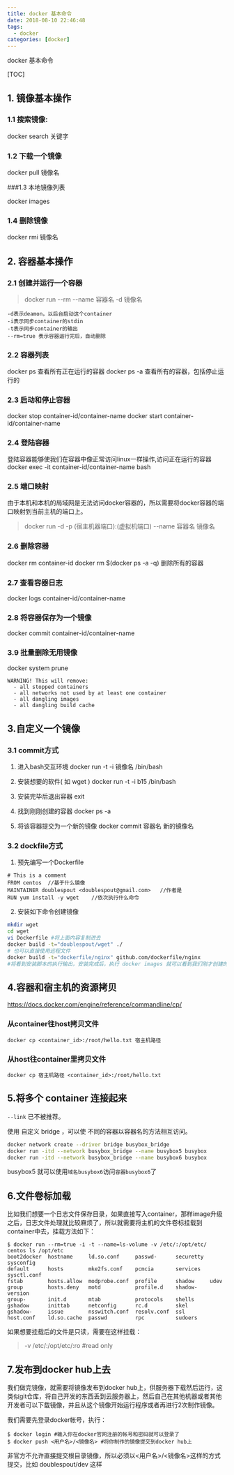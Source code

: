 ```yaml
---
title: docker 基本命令
date: 2018-08-10 22:46:48
tags: 
  - docker
categories: [docker]
---
```


docker 基本命令

<!--more-->

[TOC]

## 1. 镜像基本操作

### 1.1 搜索镜像:  

docker search 关键字

### 1.2 下载一个镜像

docker pull 镜像名

###1.3 本地镜像列表

docker images

### 1.4 删除镜像

docker rmi 镜像名

## 2. 容器基本操作
### 2.1 创建并运行一个容器
> docker run --rm --name 容器名 -d 镜像名

	-d表示deamon，以后台启动这个container
	-i表示同步container的stdin
	-t表示同步container的输出
	--rm=true 表示容器运行完后，自动删除

### 2.2 容器列表
docker ps 查看所有正在运行的容器
docker ps -a 查看所有的容器，包括停止运行的

### 2.3 启动和停止容器
docker stop  container-id/container-name
docker start  container-id/container-name

### 2.4 登陆容器
登陆容器能够使我们在容器中像正常访问linux一样操作,访问正在运行的容器
docker exec -it  container-id/container-name bash

### 2.5 端口映射
由于本机和本机的局域网是无法访问docker容器的，所以需要将docker容器的端口映射到当前主机的端口上。
> docker run -d -p (宿主机器端口):(虚拟机端口) --name 容器名 镜像名

### 2.6 删除容器
docker rm  container-id
docker rm $(docker ps -a -q) 删除所有的容器

### 2.7 查看容器日志
docker logs  container-id/container-name

### 2.8 将容器保存为一个镜像
docker commit  container-id/container-name

### 3.9 批量删除无用镜像

docker system prune

```text
WARNING! This will remove:
  - all stopped containers
  - all networks not used by at least one container
  - all dangling images
  - all dangling build cache
```
## 3.自定义一个镜像
### 3.1 commit方式
1. 进入bash交互环境
  docker run -t -i 镜像名 /bin/bash
2. 安装想要的软件( 如 wget )
  docker run -t -i b15 /bin/bash

3. 安装完毕后退出容器
  exit
4. 找到刚刚创建的容器
  docker ps -a
5. 将该容器提交为一个新的镜像
  docker commit 容器名  新的镜像名

### 3.2 dockfile方式
1. 预先编写一个Dockerfile
```
# This is a comment
FROM centos  //基于什么镜像
MAINTAINER doublespout <doublespout@gmail.com>   //作者是
RUN yum install -y wget    //依次执行什么命令
```
2. 安装如下命令创建镜像

```bash
mkdir wget
cd wget
vi Dockerfile #将上面内容复制进去
docker build -t="doublespout/wget" ./
# 也可以直接使用远程文件
docker build -t="dockerfile/nginx" github.com/dockerfile/nginx
#将看到安装脚本的执行输出，安装完成后，执行 docker images 就可以看到我们刚才创建的镜像了
```

## 4.容器和宿主机的资源拷贝

https://docs.docker.com/engine/reference/commandline/cp/

### 从container往host拷贝文件

```Sh
docker cp <container_id>:/root/hello.txt 宿主机路径
```

### 从host往container里拷贝文件
```Sh
docker cp 宿主机路径 <container_id>:/root/hello.txt 
```

## 5.将多个 container 连接起来
`--link` 已不被推荐。

使用 自定义 bridge ，可以使 不同的容器以容器名的方法相互访问。

```bash
docker network create --driver bridge busybox_bridge
docker run -itd --network busybox_bridge --name busybox5 busybox
docker run -itd --network busybox_bridge --name busybox6 busybox
```

busybox5 就可以使用`域名busybox6`访问`容器busybox6`了


## 6.文件卷标加载
比如我们想要一个日志文件保存目录，如果直接写入container，那样image升级之后，日志文件处理就比较麻烦了，所以就需要将主机的文件卷标挂载到container中去，挂载方法如下：
```
$ docker run --rm=true -i -t --name=ls-volume -v /etc/:/opt/etc/ centos ls /opt/etc
boot2docker  hostname     ld.so.conf     passwd-      securetty  sysconfig
default      hosts        mke2fs.conf    pcmcia       services   sysctl.conf
fstab        hosts.allow  modprobe.conf  profile      shadow     udev
group        hosts.deny   motd           profile.d    shadow-    version
group-       init.d       mtab           protocols    shells
gshadow      inittab      netconfig      rc.d         skel
gshadow-     issue        nsswitch.conf  resolv.conf  ssl
host.conf    ld.so.cache  passwd         rpc          sudoers
```
如果想要挂载后的文件是只读，需要在这样挂载：
>-v /etc/:/opt/etc/:ro #read only

## 7.发布到docker hub上去

我们做完镜像，就需要将镜像发布到docker hub上，供服务器下载然后运行，这类似git仓库，将自己开发的东西丢到云服务器上，然后自己在其他机器或者其他开发者可以下载镜像，并且从这个镜像开始运行程序或者再进行2次制作镜像。

我们需要先登录docker帐号，执行：
 ```
$ docker login #输入你在docker官网注册的帐号和密码就可以登录了
$ docker push <用户名>/<镜像名> #将你制作的镜像提交到docker hub上
 ```
非官方不允许直接提交根目录镜像，所以必须以<用户名>/<镜像名>这样的方式提交，比如 doublespout/dev 这样


